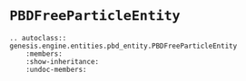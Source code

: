 # `PBDFreeParticleEntity`

```{eval-rst}  
.. autoclass:: genesis.engine.entities.pbd_entity.PBDFreeParticleEntity
    :members:
    :show-inheritance:
    :undoc-members:
```
